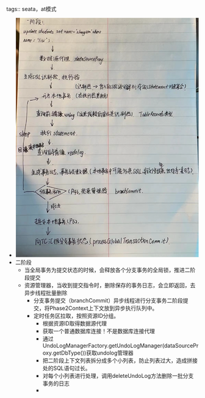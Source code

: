 tags:: seata，at模式

- ![image.png](../assets/image_1674450564445_0.png)
- 二阶段
	- 当全局事务为提交状态的时候，会释放各个分支事务的全局锁，推进二阶段提交
	- 资源管理器，当收到提交指令时，删除保存的事务日志，会立即返回，去异步线程批量删除
		- 分支事务提交（branchCommit）异步线程进行分支事务二阶段提交，将Phase2Context上下文放到异步执行队列中。
		- 定时任务区拉取，按照资源ID分组。
			- 根据资源ID取得数据源代理
			- 获取一个普通数据库连接！不是数据库连接代理
			- 通过 UndoLogManagerFactory.getUndoLogManager(dataSourceProxy.getDbType())获取undolog管理器
			- 把二阶段上下文列表拆分成多个小列表，防止列表过大，造成拼接处的SQL语句过长。
			- 对每个小列表进行处理，调用deleteUndoLog方法删除一批分支事务的日志
			-